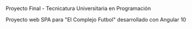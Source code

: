 Proyecto Final - Tecnicatura Universitaria en Programación

Proyecto web SPA para "El Complejo Futbol" desarrollado con Angular 10
